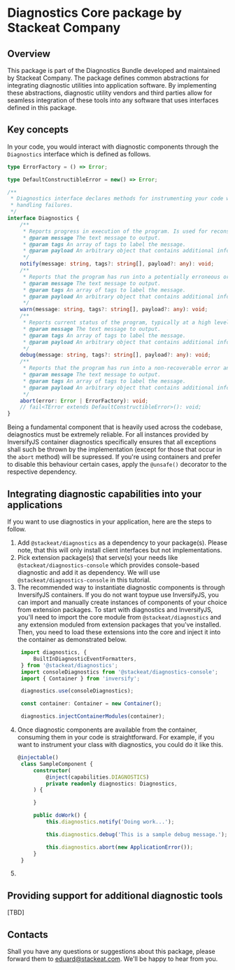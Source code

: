 # Diagnostics Core package by Stackeat Company

## Overview

This package is part of the Diagnostics Bundle developed and maintained by Stackeat Company. The package defines common abstractions for integrating diagnostic utilities into application software. By implementing these abstractions, diagnostic utility vendors and third parties allow for seamless integration of these tools into any software that uses interfaces defined in this package.

## Key concepts

In your code, you would interact with diagnostic components through the `Diagnostics` interface which is defined as follows.

```typescript
type ErrorFactory = () => Error;

type DefaultConstructibleError = new() => Error;

/**
 * Diagnostics interface declares methods for instrumenting your code with diagnostic messages and
 * handling failures.
 */
interface Diagnostics {
    /**
     * Reports progress in execution of the program. Is used for reconstructing execution path.
     * @param message The text message to output.
     * @param tags An array of tags to label the message.
     * @param payload An arbitrary object that contains additional information about the event.
     */
    notify(message: string, tags?: string[], payload?: any): void;
    /**
     * Reports that the program has run into a potentially erroneous or dangerous situation.
     * @param message The text message to output.
     * @param tags An array of tags to label the message.
     * @param payload An arbitrary object that contains additional information about the event.
     */
    warn(message: string, tags?: string[], payload?: any): void;
    /**
     * Reports current status of the program, typically at a high level of detail; used for debugging.
     * @param message The text message to output.
     * @param tags An array of tags to label the message.
     * @param payload An arbitrary object that contains additional information about the event.
     */
    debug(message: string, tags?: string[], payload?: any): void;
    /**
     * Reports that the program has run into a non-recoverable error and aborts execution with the specified error.
     * @param message The text message to output.
     * @param tags An array of tags to label the message.
     * @param payload An arbitrary object that contains additional information about the event.
     */
    abort(error: Error | ErrorFactory): void;
    // fail<TError extends DefaultConstructibleError>(): void;
}
```

Being a fundamental component that is heavily used across the codebase, deiagnostics must be extremely reliable. For all instances provided by InversifyJS container diagnostics specifically ensures that all exceptions shall such be thrown by the implementation (except for those that occur in the `abort` method) will be supressed. If you're using containers and prefer to disable this behaviour certain cases, apply the `@unsafe()` decorator to the respective dependency.

## Integrating diagnostic capabilities into your applications

If you want to use diagnostics in your application, here are the steps to follow.

1. Add `@stackeat/diagnostics` as a dependency to your package(s). Please note, that this will only install client interfaces but not implementations.
2. Pick extension package(s) that serve(s) your needs like `@stackeat/diagnostics-console` which provides console-based diagnostic and add it as dependency. We will use `@stackeat/diagnostics-console` in this tutorial.
3. The recommended way to instantiate diagnostic components is through InversifyJS containers. If you do not want toypue  use InversifyJS, you can import and manually create instances of components of your choice from extension packages. To start with diagnostics and InversifyJS, you'll need to import the core module from `@stackeat/diagnostics` and any extension moduled from extension packages that you've installed. Then, you need to load these extensions into the core and inject it into the container as demonstrated below.
   ```typescript
    import diagnostics, {
        BuiltInDiagnosticEventFormatters,
    } from '@stackeat/diagnostics';
    import consoleDiagnostics from '@stackeat/diagnostics-console';
    import { Container } from 'inversify';

    diagnostics.use(consoleDiagnostics);

    const container: Container = new Container();

    diagnostics.injectContainerModules(container);
   ```
4. Once diagnostic components are available from the container, consuming them in your code is straightforward. For example, if you want to instrument your class with diagnostics, you could do it like this.
   ```typescript
   @injectable()
    class SampleComponent {
        constructor(
            @inject(capabilities.DIAGNOSTICS)
            private readonly diagnostics: Diagnostics,
        ) {

        }

        public doWork() {
            this.diagnostics.notify('Doing work...');

            this.diagnostics.debug('This is a sample debug message.');

            this.diagnostics.abort(new ApplicationError());
        }
    }
   ```
5. 
## Providing support for additional diagnostic tools

[TBD]

## Contacts
Shall you have any questions or suggestions about this package, please forward them to eduard@stackeat.com. We'll be happy to hear from you.
